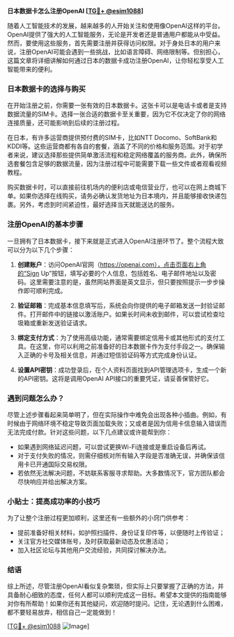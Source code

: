 **日本数据卡怎么注册OpenAI [[TG💪+ @esim1088](https://t.me/s/esim1088)]**

随着人工智能技术的发展，越来越多的人开始关注和使用像OpenAI这样的平台。OpenAI提供了强大的人工智能服务，无论是开发者还是普通用户都能从中受益。然而，要使用这些服务，首先需要注册并获得访问权限。对于身处日本的用户来说，注册OpenAI可能会遇到一些挑战，比如语言障碍、网络限制等。但别担心，这篇文章将详细讲解如何通过日本的数据卡成功注册OpenAI，让你轻松享受人工智能带来的便利。

### 日本数据卡的选择与购买

在开始注册之前，你需要一张有效的日本数据卡。这张卡可以是电话卡或者是支持数据流量的SIM卡。选择一张合适的数据卡至关重要，因为它不仅决定了你的网络连接质量，还可能影响到后续的注册过程。

在日本，有许多运营商提供预付费的SIM卡，比如NTT Docomo、SoftBank和KDDI等。这些运营商都有各自的套餐，涵盖了不同的价格和服务范围。对于初学者来说，建议选择那些提供简单激活流程和稳定网络覆盖的服务商。此外，确保所选套餐包含足够的数据流量，因为注册过程中可能需要下载一些文件或者观看视频教程。

购买数据卡时，可以直接前往机场内的便利店或电信营业厅，也可以在网上商城下单。如果你选择在线购买，请务必确认发货地址为日本境内，并且能够接收快递包裹。另外，考虑到时间紧迫性，最好选择当天就能送达的服务。

### 注册OpenAI的基本步骤

一旦拥有了日本数据卡，接下来就是正式进入OpenAI注册环节了。整个流程大致可以分为以下几个步骤：

1. **创建账户**：访问OpenAI官网（https://openai.com），点击页面右上角的“Sign Up”按钮，填写必要的个人信息，包括姓名、电子邮件地址以及密码。这里需要注意的是，虽然网站界面是英文显示，但只要按照提示一步步操作即可顺利完成。

2. **验证邮箱**：完成基本信息填写后，系统会向你提供的电子邮箱发送一封验证邮件。打开邮件中的链接以激活账户。如果长时间未收到邮件，可以尝试检查垃圾箱或重新发送验证请求。

3. **绑定支付方式**：为了使用高级功能，通常需要绑定信用卡或其他形式的支付工具。在这里，你可以利用之前准备好的日本数据卡作为支付手段之一。确保输入正确的卡号及相关信息，并通过短信验证码等方式完成身份认证。

4. **设置API密钥**：成功登录后，在个人资料页面找到API管理选项卡，生成一个新的API密钥。这将是调用OpenAI API接口的重要凭证，请妥善保管好它。

### 遇到问题怎么办？

尽管上述步骤看起来简单明了，但在实际操作中难免会出现各种小插曲。例如，有时候由于网络环境不稳定导致页面加载失败；又或者是因为信用卡信息输入错误而无法完成付款。针对这些问题，以下几点建议或许能帮到你：

- 如果遇到网络延迟问题，可以尝试更换Wi-Fi连接或是重启设备后再试。
- 对于支付失败的情况，则需仔细核对所有输入字段是否准确无误，并确保该信用卡已开通国际交易权限。
- 若依然无法解决问题，不妨联系客服寻求帮助。大多数情况下，官方团队都会尽快响应并给出解决方案。

### 小贴士：提高成功率的小技巧

为了让整个注册过程更加顺利，这里还有一些额外的小窍门供参考：

- 提前准备好相关材料，如护照扫描件、身份证复印件等，以便随时上传验证；
- 关注官方社交媒体账号，及时获取最新动态及优惠活动；
- 加入社区论坛与其他用户交流经验，共同探讨解决办法。

### 结语

综上所述，尽管注册OpenAI看似复杂繁琐，但实际上只要掌握了正确的方法，并具备耐心细致的态度，任何人都可以顺利完成这一目标。希望本文提供的指南能够对你有所帮助！如果你还有其他疑问，欢迎随时提问。记住，无论遇到什么困难，都不要轻易放弃，相信自己一定能做到！

[[TG💪+ @esim1088](https://t.me/s/esim1088) ![Image](https://i.postimg.cc/4NQfJmqS/Snipaste-2025-05-13-00-14-12.png)]